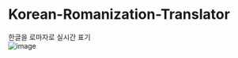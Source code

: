 # Korean-Romanization-Translator
한글을 로마자로 실시간 표기<br>
![image](https://github.com/newhajinyoon/Korean-Romanization-Translator/assets/61103309/2be1eba5-9a7f-4a83-be7d-6218f77d9dd9)
